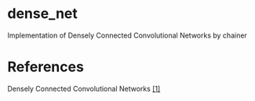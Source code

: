 # dense_net
Implementation of Densely Connected Convolutional Networks by chainer

# References
Densely Connected Convolutional Networks [[1]][Paper]

[paper]: https://arxiv.org/abs/1608.06993 "Paper"
